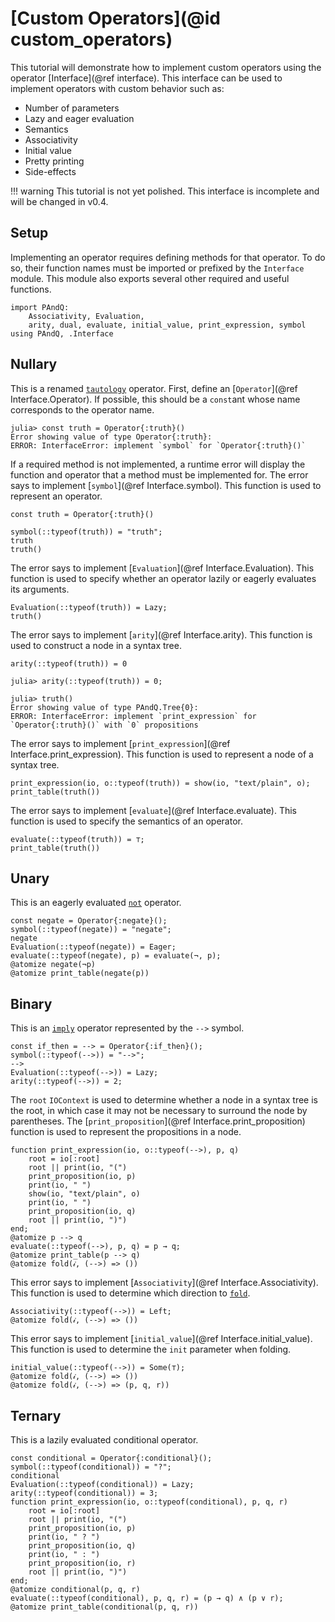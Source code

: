
# [Custom Operators](@id custom_operators)

This tutorial will demonstrate how to implement custom operators using the operator [Interface](@ref interface). This interface can be used to implement operators with custom behavior such as:

- Number of parameters
- Lazy and eager evaluation
- Semantics
- Associativity
- Initial value
- Pretty printing
- Side-effects

!!! warning
    This tutorial is not yet polished. This interface is incomplete and will be changed in v0.4.

## Setup

Implementing an operator requires defining methods for that operator. To do so, their function names must be imported or prefixed by the `Interface` module. This module also exports several other required and useful functions.

```@repl 1
import PAndQ:
    Associativity, Evaluation,
    arity, dual, evaluate, initial_value, print_expression, symbol
using PAndQ, .Interface
```

## Nullary

This is a renamed [`tautology`](@ref) operator. First, define an [`Operator`](@ref Interface.Operator). If possible, this should be a `const`ant whose name corresponds to the operator name.

```
julia> const truth = Operator{:truth}()
Error showing value of type Operator{:truth}:
ERROR: InterfaceError: implement `symbol` for `Operator{:truth}()`
```

If a required method is not implemented, a runtime error will display the function and operator that a method must be implemented for. The error says to implement [`symbol`](@ref Interface.symbol). This function is used to represent an operator.

```@setup 1
const truth = Operator{:truth}()
```

```@repl 1
symbol(::typeof(truth)) = "truth";
truth
truth()
```

The error says to implement [`Evaluation`](@ref Interface.Evaluation). This function is used to specify whether an operator lazily or eagerly evaluates its arguments.

```@repl 1
Evaluation(::typeof(truth)) = Lazy;
truth()
```

The error says to implement [`arity`](@ref Interface.arity). This function is used to construct a node in a syntax tree.

```@setup 1
arity(::typeof(truth)) = 0
```

```
julia> arity(::typeof(truth)) = 0;

julia> truth()
Error showing value of type PAndQ.Tree{0}:
ERROR: InterfaceError: implement `print_expression` for `Operator{:truth}()` with `0` propositions
```

The error says to implement [`print_expression`](@ref Interface.print_expression). This function is used to represent a node of a syntax tree.

```@repl 1
print_expression(io, o::typeof(truth)) = show(io, "text/plain", o);
print_table(truth())
```

The error says to implement [`evaluate`](@ref Interface.evaluate). This function is used to specify the semantics of an operator.

```@repl 1
evaluate(::typeof(truth)) = ⊤;
print_table(truth())
```

## Unary

This is an eagerly evaluated [`not`](@ref) operator.

```@repl 1
const negate = Operator{:negate}();
symbol(::typeof(negate)) = "negate";
negate
Evaluation(::typeof(negate)) = Eager;
evaluate(::typeof(negate), p) = evaluate(¬, p);
@atomize negate(¬p)
@atomize print_table(negate(p))
```

## Binary

This is an [`imply`](@ref) operator represented by the `-->` symbol.

```@repl 1
const if_then = --> = Operator{:if_then}();
symbol(::typeof(-->)) = "-->";
-->
Evaluation(::typeof(-->)) = Lazy;
arity(::typeof(-->)) = 2;
```

The `root` `IOContext` is used to determine whether a node in a syntax tree is the root, in which case it may not be necessary to surround the node by parentheses. The [`print_proposition`](@ref Interface.print_proposition) function is used to represent the propositions in a node.

```@repl 1
function print_expression(io, o::typeof(-->), p, q)
    root = io[:root]
    root || print(io, "(")
    print_proposition(io, p)
    print(io, " ")
    show(io, "text/plain", o)
    print(io, " ")
    print_proposition(io, q)
    root || print(io, ")")
end;
@atomize p --> q
evaluate(::typeof(-->), p, q) = p → q;
@atomize print_table(p --> q)
@atomize fold(𝒾, (-->) => ())
```

This error says to implement [`Associativity`](@ref Interface.Associativity). This function is used to determine which direction to [`fold`](@ref).

```@repl 1
Associativity(::typeof(-->)) = Left;
@atomize fold(𝒾, (-->) => ())
```

This error says to implement [`initial_value`](@ref Interface.initial_value). This function is used to determine the `init` parameter when folding.

```@repl 1
initial_value(::typeof(-->)) = Some(⊤);
@atomize fold(𝒾, (-->) => ())
@atomize fold(𝒾, (-->) => (p, q, r))
```

## Ternary

This is a lazily evaluated conditional operator.

```@repl 1
const conditional = Operator{:conditional}();
symbol(::typeof(conditional)) = "?";
conditional
Evaluation(::typeof(conditional)) = Lazy;
arity(::typeof(conditional)) = 3;
function print_expression(io, o::typeof(conditional), p, q, r)
    root = io[:root]
    root || print(io, "(")
    print_proposition(io, p)
    print(io, " ? ")
    print_proposition(io, q)
    print(io, " : ")
    print_proposition(io, r)
    root || print(io, ")")
end;
@atomize conditional(p, q, r)
evaluate(::typeof(conditional), p, q, r) = (p → q) ∧ (p ∨ r);
@atomize print_table(conditional(p, q, r))
```
